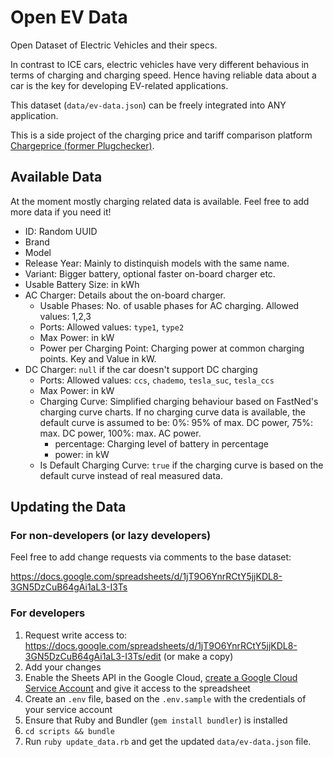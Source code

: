 # Open EV Data
Open Dataset of Electric Vehicles and their specs.

In contrast to ICE cars, electric vehicles have very different behavious in terms of charging and charging speed. Hence having reliable data about a car is the key for developing EV-related applications.

This dataset (`data/ev-data.json`) can be freely integrated into ANY application.

This is a side project of the charging price and tariff comparison platform [Chargeprice (former Plugchecker)](https://github.com/hoenic07/plugchecker).

## Available Data

At the moment mostly charging related data is available. Feel free to add more data if you need it!

* ID: Random UUID
* Brand
* Model
* Release Year: Mainly to distinquish models with the same name.
* Variant: Bigger battery, optional faster on-board charger etc.
* Usable Battery Size: in kWh
* AC Charger: Details about the on-board charger.
  * Usable Phases: No. of usable phases for AC charging. Allowed values: 1,2,3
  * Ports: Allowed values: `type1`, `type2`
  * Max Power: in kW
  * Power per Charging Point: Charging power at common charging points. Key and Value in kW.
* DC Charger: `null` if the car doesn't support DC charging
  * Ports: Allowed values: `ccs`, `chademo`, `tesla_suc`, `tesla_ccs`
  * Max Power: in kW
  * Charging Curve: Simplified charging behaviour based on FastNed's charging curve charts. If no charging curve data is available, the default curve is assumed to be: 0%: 95% of max. DC power, 75%: max. DC power, 100%: max. AC power.
    * percentage: Charging level of battery in percentage
    * power: in kW
  * Is Default Charging Curve: `true` if the charging curve is based on the default curve instead of real measured data.

## Updating the Data

### For non-developers (or lazy developers)

Feel free to add change requests via comments to the base dataset: 

https://docs.google.com/spreadsheets/d/1jT9O6YnrRCtY5jjKDL8-3GN5DzCuB64gAi1aL3-I3Ts

### For developers

1. Request write access to: https://docs.google.com/spreadsheets/d/1jT9O6YnrRCtY5jjKDL8-3GN5DzCuB64gAi1aL3-I3Ts/edit (or make a copy)
2. Add your changes
3. Enable the Sheets API in the Google Cloud, [create a Google Cloud Service Account](https://support.google.com/a/answer/7378726?hl=en) and give it access to the spreadsheet
4. Create an `.env` file, based on the `.env.sample` with the credentials of your service account
5. Ensure that Ruby and Bundler (`gem install bundler`) is installed
6. `cd scripts && bundle`
7. Run `ruby update_data.rb` and get the updated `data/ev-data.json` file.